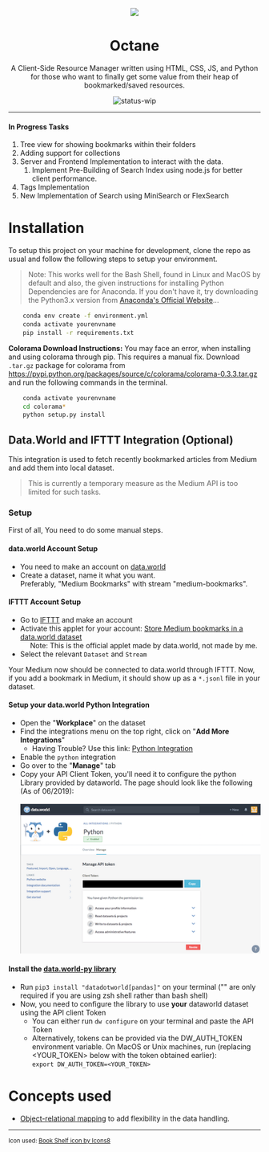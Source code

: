 <div style="text-align:center">
    <p align="center">
        <img src="https://img.icons8.com/nolan/100/000000/book-shelf.png">
    </p>

# Octane
A Client-Side Resource Manager written using HTML, CSS, JS, and Python for those who want to finally get some value from their heap of bookmarked/saved resources.

![status-wip](https://img.shields.io/badge/Status-Work%20in%20Progress-red.svg)
</div>

<!-- # <img src="https://img.icons8.com/nolan/100/000000/book-shelf.png" height="100" align="left" /> Octane: Bookmark Manager

![status-wip](https://img.shields.io/badge/Status-Work%20in%20Progress-red.svg) -->

---


#### In Progress Tasks
1. Tree view for showing bookmarks within their folders
2. Adding support for collections
3. Server and Frontend Implementation to interact with the data.
    1. Implement Pre-Building of Search Index using node.js for better client performance.
4. Tags Implementation
5. New Implementation of Search using MiniSearch or FlexSearch


# Installation
To setup this project on your machine for development, clone the repo as usual and follow the following steps to setup your environment.
> Note: This works well for the Bash Shell, found in Linux and MacOS by default and also, the given instructions for installing Python Dependencies are for Anaconda. If you don't have it, try downloading the Python3.x version from [Anaconda's Official Website](https://www.anaconda.com/distribution/)...

```sh
    conda env create -f environment.yml
    conda activate yourenvname
    pip install -r requirements.txt
```

**Colorama Download Instructions:** You may face an error, when installing and using colorama through pip. This requires a manual fix. Download `.tar.gz` package for colorama from https://pypi.python.org/packages/source/c/colorama/colorama-0.3.3.tar.gz and run the following commands in the terminal.
```sh
    conda activate yourenvname
    cd colorama*
    python setup.py install
```


## Data.World and IFTTT Integration (Optional)
This integration is used to fetch recently bookmarked articles from Medium and add them into local dataset.
> This is currently a temporary measure as the Medium API is too limited for such tasks.

### Setup
First of all, You need to do some manual steps.

#### data.world Account Setup
* You need to make an account on [data.world](https://data.world/)
* Create a dataset, name it what you want. <br>
Preferably, "Medium Bookmarks" with stream "medium-bookmarks".

#### IFTTT Account Setup
* Go to [IFTTT](https://ifttt.com/) and make an account
* Activate this applet for your account: [Store Medium bookmarks in a data.world dataset](https://ifttt.com/applets/NNVn2wqv-store-medium-bookmarks-in-a-data-world-dataset) <br>
&nbsp;&nbsp;&nbsp;&nbsp; Note: This is the official applet made by data.world, not made by me.
* Select the relevant `Dataset` and `Stream`

Your Medium now should be connected to data.world through IFTTT. Now, if you add a bookmark in Medium,
it should show up as a `*.jsonl` file in your dataset.




#### Setup your data.world Python Integration
* Open the "**Workplace**" on the dataset
* Find the integrations menu on the top right, click on "**Add More Integrations**"
    - Having Trouble? Use this link: [Python Integration](https://data.world/integrations/python)
* Enable the `python` integration
* Go over to the "**Manage**" tab
* Copy your API Client Token, you'll need it to configure the python Library provided by dataworld. The page should look like the following (As of 06/2019): <br><br>
![](docs/assets/Python_dataworld_API.png)

#### Install the [data.world-py library](https://github.com/datadotworld/data.world-py)
* Run `pip3 install "datadotworld[pandas]"` on your terminal ("" are only required if you are using zsh shell rather than bash shell)
* Now, you need to configure the library to use **your** dataworld dataset using the API client Token
    - You can either run `dw configure` on your terminal and paste the API Token
    - Alternatively, tokens can be provided via the DW_AUTH_TOKEN environment variable. On MacOS or Unix machines, run (replacing \<YOUR_TOKEN> below with the token obtained earlier): <br>
    `export DW_AUTH_TOKEN=<YOUR_TOKEN>`

# Concepts used
* [Object-relational mapping](https://stackoverflow.com/a/1152323/7800641) to add flexibility in the data handling.


---
<sup>Icon used: <a href="https://icons8.com/icon/44780/book-shelf">Book Shelf icon by Icons8</a></sup>
